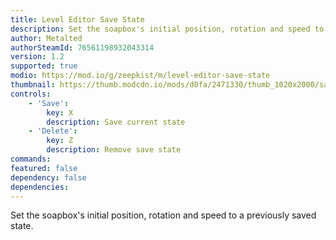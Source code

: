 ```yaml
---
title: Level Editor Save State
description: Set the soapbox's initial position, rotation and speed to a previously saved state.
author: Metalted
authorSteamId: 76561198932043314
version: 1.2
supported: true
modio: https://mod.io/g/zeepkist/m/level-editor-save-state
thumbnail: https://thumb.modcdn.io/mods/d0fa/2471330/thumb_1020x2000/savestatelogo.png
controls:
    - 'Save':
        key: X
        description: Save current state
    - 'Delete':
        key: Z
        description: Remove save state
commands:
featured: false
dependency: false
dependencies:
---
```


Set the soapbox's initial position, rotation and speed to a previously saved state.
